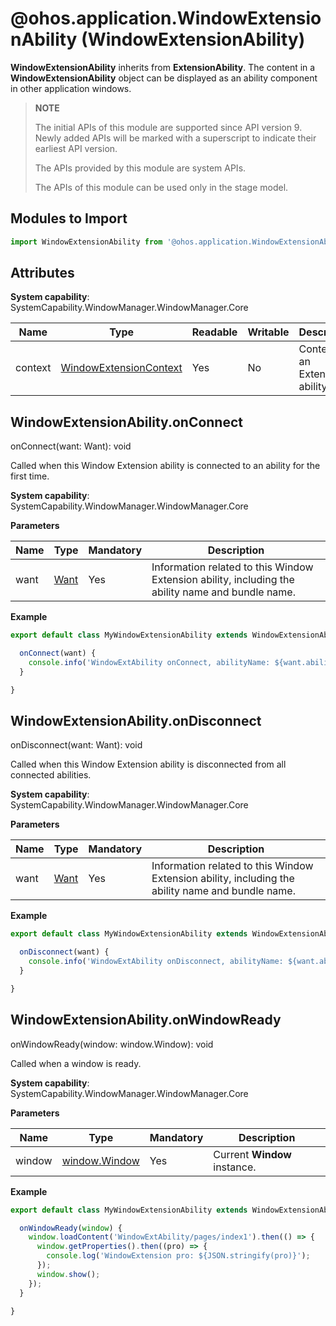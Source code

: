 # @ohos.application.WindowExtensionAbility (WindowExtensionAbility)

**WindowExtensionAbility** inherits from **ExtensionAbility**. The content in a **WindowExtensionAbility** object can be displayed as an ability component in other application windows.

> **NOTE**
>
> The initial APIs of this module are supported since API version 9. Newly added APIs will be marked with a superscript to indicate their earliest API version.
>
> The APIs provided by this module are system APIs.
>
> The APIs of this module can be used only in the stage model.

## Modules to Import

```ts
import WindowExtensionAbility from '@ohos.application.WindowExtensionAbility';
```

## Attributes

**System capability**: SystemCapability.WindowManager.WindowManager.Core

| Name     | Type| Readable| Writable| Description                     |
| --------- | -------- | ---- | ---- | ------------------------- |
| context      | [WindowExtensionContext](js-apis-inner-application-windowExtensionContext.md)   | Yes  | No  | Context of an Extension ability.     |

## WindowExtensionAbility.onConnect

onConnect(want: Want): void

Called when this Window Extension ability is connected to an ability for the first time.

**System capability**: SystemCapability.WindowManager.WindowManager.Core

**Parameters**

| Name| Type| Mandatory| Description|
| -------- | -------- | -------- | -------- |
| want | [Want](js-apis-application-want.md) | Yes| Information related to this Window Extension ability, including the ability name and bundle name.|

**Example**

```ts
export default class MyWindowExtensionAbility extends WindowExtensionAbility {

  onConnect(want) {
    console.info('WindowExtAbility onConnect, abilityName: ${want.abilityName}');
  }

}
```

## WindowExtensionAbility.onDisconnect

onDisconnect(want: Want): void

Called when this Window Extension ability is disconnected from all connected abilities.

**System capability**: SystemCapability.WindowManager.WindowManager.Core

**Parameters**

| Name| Type| Mandatory| Description|
| -------- | -------- | -------- | -------- |
| want | [Want](js-apis-application-want.md) | Yes| Information related to this Window Extension ability, including the ability name and bundle name.|


**Example**

```ts
export default class MyWindowExtensionAbility extends WindowExtensionAbility {

  onDisconnect(want) {
    console.info('WindowExtAbility onDisconnect, abilityName: ${want.abilityName}');
  }

}
```

## WindowExtensionAbility.onWindowReady

onWindowReady(window: window.Window): void

Called when a window is ready.

**System capability**: SystemCapability.WindowManager.WindowManager.Core

**Parameters**

| Name| Type| Mandatory| Description|
| -------- | -------- | -------- | -------- |
| window | [window.Window](js-apis-window.md#window) | Yes| Current **Window** instance.|


**Example**

```ts
export default class MyWindowExtensionAbility extends WindowExtensionAbility {

  onWindowReady(window) {
    window.loadContent('WindowExtAbility/pages/index1').then(() => {
      window.getProperties().then((pro) => {
        console.log('WindowExtension pro: ${JSON.stringify(pro)}');
      });
      window.show();
    });
  }

}
```
